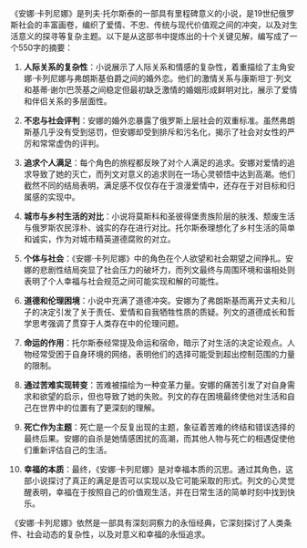 《安娜·卡列尼娜》是列夫·托尔斯泰的一部具有里程碑意义的小说，是19世纪俄罗斯社会的丰富画卷，编织了爱情、不忠、传统与现代价值观之间的冲突，以及对生活意义的探寻等复杂主题。以下是从这部书中提炼出的十个关键见解，编写成了一个550字的摘要：

1. **人际关系的复杂性**：小说展示了人际关系和情感的复杂性，着重描绘了主角安娜·卡列尼娜与弗朗斯基伯爵之间的婚外恋。他们的激情关系与康斯坦丁·列文和基蒂·谢尔巴茨基之间稳定但最初缺乏激情的婚姻形成鲜明对比，展示了爱情和伴侣关系的多层面性。

2. **不忠与社会评判**：安娜的婚外恋暴露了俄罗斯上层社会的双重标准。虽然弗朗斯基几乎没有受到惩罚，但安娜却受到排斥和污名化，揭示了社会对女性的严厉和常常虚伪的评判。

3. **追求个人满足**：每个角色的旅程都反映了对个人满足的追求。安娜对爱情的追求导致了她的灭亡，而列文对意义的追求则在一场心灵顿悟中达到高潮。他们截然不同的结局表明，满足感不仅仅存在于浪漫爱情中，还存在于对目标和归属感的实现中。

4. **城市与乡村生活的对比**：小说将莫斯科和圣彼得堡贵族阶层的肤浅、颓废生活与俄罗斯农民淳朴、诚实的存在进行对比。托尔斯泰理想化了乡村生活的简单和诚实，作为对城市精英道德腐败的对立。

5. **个体与社会**：《安娜·卡列尼娜》中的角色在个人欲望和社会期望之间挣扎。安娜的悲剧性结局突显了社会压力的破坏力，而列文最终与周围环境和谐相处则表明了个人幸福与社会规范之间可能实现和解的可能性。

6. **道德和伦理困境**：小说中充满了道德冲突。安娜为了弗朗斯基而离开丈夫和儿子的决定引发了关于责任、爱情和自我牺牲性质的质疑。列文的道德成长和哲学思考强调了贯穿于人类存在中的伦理问题。

7. **命运的作用**：托尔斯泰经常提及命运和宿命，暗示了对生活的决定论观点。人物经常受困于自身环境的网络，表明他们的选择可能受到超出控制范围的力量的限制。

8. **通过苦难实现转变**：苦难被描绘为一种变革力量。安娜的痛苦引发了对自身需求和欲望的启示，但也导致了她的失败。列文的存在困境最终使他对生活和自己在世界中的位置有了更深刻的理解。

9. **死亡作为主题**：死亡是一个反复出现的主题，象征着苦难的终结和错误选择的最终后果。安娜的自杀是她情感困扰的高潮，而其他人物与死亡的相遇促使他们重新评估自己的生活。

10. **幸福的本质**：最终，《安娜·卡列尼娜》是对幸福本质的沉思。通过其角色，这部小说探讨了真正的满足是否可以实现以及它可能采取的形式。列文的心灵觉醒表明，幸福在于按照自己的价值观生活，并在日常生活的简单时刻中找到快乐。

《安娜·卡列尼娜》依然是一部具有深刻洞察力的永恒经典，它深刻探讨了人类条件、社会动态的复杂性，以及对意义和幸福的永恒追求。